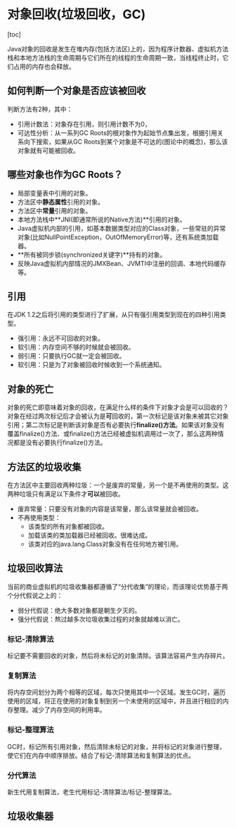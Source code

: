 # 对象回收(垃圾回收，GC)
[toc]

Java对象的回收是发生在堆内存(包括方法区)上的，因为程序计数器、虚拟机方法栈和本地方法栈的生命周期与它们所在的线程的生命周期一致，当线程终止时，它们占用的内存也会释放。

## 如何判断一个对象是否应该被回收
判断方法有2种，其中：
- 引用计数法：对象存在引用，则引用计数不为0，
- 可达性分析：从一系列GC Roots的根对象作为起始节点集出发，根据引用关系向下搜索，如果从GC Roots到某个对象是不可达的(图论中的概念)，那么该对象就有可能被回收。

## 哪些对象也作为GC Roots？
- 局部变量表中引用的对象。
- 方法区中**静态属性**引用的对象。
- 方法区中**常量**引用的对象。
- 本地方法栈中**JNI(即通常所说的Native方法)**引用的对象。
- Java虚拟机内部的引用，如基本数据类型对应的Class对象，一些常驻的异常对象(比如NullPointException，OutOfMemoryError)等，还有系统类加载器。
- **所有被同步锁(synchronized关键字)**持有的对象。
- 反映Java虚拟机内部情况的JMXBean、JVMTI中注册的回调、本地代码缓存等。

## 引用
在JDK 1.2之后将引用的类型进行了扩展，从只有强引用类型到现在的四种引用类型。
- 强引用：永远不可回收的对象。
- 软引用：内存空间不够的时候就会被回收。
- 弱引用：只要执行GC就一定会被回收。
- 软引用：只是为了对象被回收时候收到一个系统通知。

## 对象的死亡
对象的死亡即意味着对象的回收，在满足什么样的条件下对象才会是可以回收的？
对象在经过两次标记后才会被认为是**可**回收的，第一次标记是该对象未被其它对象引用；第二次标记是判断该对象是否有必要执行**finalize()方法**。如果该对象没有覆盖finalize()方法、或finalize()方法已经被虚拟机调用过一次了，那么这两种情况都是没有必要执行finalize()方法。

## 方法区的垃圾收集
在方法区中主要回收两种垃圾：一个是废弃的常量，另一个是不再使用的类型。这两种垃圾只有满足以下条件才**可以**被回收。
- 废弃常量：只要没有对象的内容是该常量，那么该常量就会被回收。
- 不再使用类型：
	- 该类型的所有对象都被回收。
	- 加载该类的类加载器已经被回收。很难达成。
	- 该类对应的java.lang.Class对象没有在任何地方被引用。

## 垃圾回收算法
当前的商业虚拟机的垃圾收集器都遵循了“分代收集”的理论，而该理论优势基于两个分代假说之上的：
- 弱分代假说：绝大多数对象都是朝生夕灭的。
- 强分代假说：熬过越多次垃圾收集过程的对象就越难以消亡。
### 标记-清除算法
标记要不需要回收的对象，然后将未标记的对象清除。该算法容易产生内存碎片。
### 复制算法
将内存空间划分为两个相等的区域，每次只使用其中一个区域。发生GC时，遍历使用的区域，将正在使用的对象复制到另一个未使用的区域中，并且进行相应的内存整理。减少了内存空间的利用率。
### 标记-整理算法
GC时，标记所有引用对象，然后清除未标记的对象，并将标记的对象进行整理，使它们在内存中顺序排放。结合了标记-清除算法和复制算法的优点。
### 分代算法
新生代用复制算法，老生代用标记-清除算法/标记-整理算法。

## 垃圾收集器
